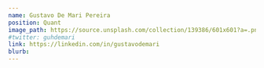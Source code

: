```yaml
---
name: Gustavo De Mari Pereira
position: Quant
image_path: https://source.unsplash.com/collection/139386/601x601?a=.png
#twitter: guhdemari
link: https://linkedin.com/in/gustavodemari
blurb: 
---
```

